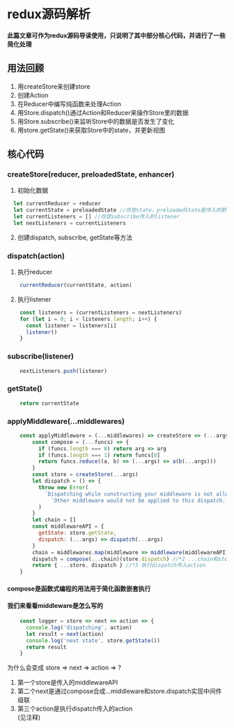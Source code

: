 # redux源码解析

#### 此篇文章可作为redux源码导读使用，只说明了其中部分核心代码，并进行了一些简化处理

## 用法回顾
1. 用createStore来创建store
2. 创建Action
3. 在Reducer中编写纯函数来处理Action
4. 用Store.dispatch()通过Action和Reducer来操作Store里的数据
5. 用Store.subscribe()来监听Store中的数据是否发生了变化
6. 用store.getState()来获取Store中的state，并更新视图

## 核心代码

### createStore(reducer, preloadedState, enhancer)
1. 初始化数据
```javascript
  let currentReducer = reducer
  let currentState = preloadedState //存放state，preloadedState是传入的默认值
  let currentListeners = [] //存放subscribe传入的listener
  let nextListeners = currentListeners
```
2. 创建dispatch, subscribe, getState等方法

### dispatch(action)
1. 执行reducer
```javascript
    currentReducer(currentState, action)
```
2. 执行listener
```javascript
    const listeners = (currentListeners = nextListeners)
    for (let i = 0; i < listeners.length; i++) {
      const listener = listeners[i]
      listener()
    }
```

### subscribe(listener)
```javascript
    nextListeners.push(listener)
```

### getState()
```javascript
    return currentState
```

### applyMiddleware(...middlewares)
```javascript
    const applyMiddleware = (...middlewares) => createStore => (...args) => {
        const compose = (...funcs) => {
          if (funcs.length === 0) return arg => arg
          if (funcs.length === 1) return funcs[0]
          return funcs.reduce((a, b) => (...args) => a(b(...args)))
        }
        const store = createStore(...args)
        let dispatch = () => {
          throw new Error(
            `Dispatching while constructing your middleware is not allowed. ` +
              `Other middleware would not be applied to this dispatch.`
          )
        }
        let chain = []
        const middlewareAPI = {
          getState: store.getState,
          dispatch: (...args) => dispatch(...args)
        }
        chain = middlewares.map(middleware => middleware(middlewareAPI)) //*1 middlewareAPI是store
        dispatch = compose(...chain)(store.dispatch) //*2 ...chain和store.dispatch是next
        return { ...store, dispatch } //*3 执行dispatch传入action
    }
```
#### compose是函数式编程的用法用于简化函数嵌套执行
#### 我们来看看middleware是怎么写的
```javascript
    const logger = store => next => action => {
      console.log('dispatching', action)
      let result = next(action)
      console.log('next state', store.getState())
      return result
    }
```
为什么会变成 store => next => action => ?
1. 第一个store是传入的middlewareAPI
2. 第二个next是通过compose合成...middleware和store.dispatch实现中间件级联
3. 第三个action是执行dispatch传入的action  
(见注释)